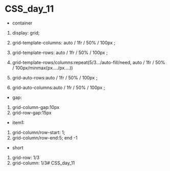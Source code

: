 # CSS_day_11
- container
1. display: grid;

2.  grid-template-columns: auto / 1fr / 50% / 100px ;
3.  grid-template-rows: auto / 1fr / 50% / 100px ;

4. grid-template-rows/columns:repeat(5/3.../auto-fill/need, auto / 1fr / 50% / 100px/minmax(px..../px....))

5. grid-auto-rows:auto / 1fr / 50% / 100px ;
6. grid-auto-columns:auto / 1fr / 50% / 100px ;

- gap:
1. grid-column-gap:10px
2. grid-row-gap:15px

- item1:
1. grid-column/row-start: 1;
2. grid-column/row-end:5; end -1
- short
1.  grid-row: 1/3
2.  grid-column: 1/3# CSS_day_11
